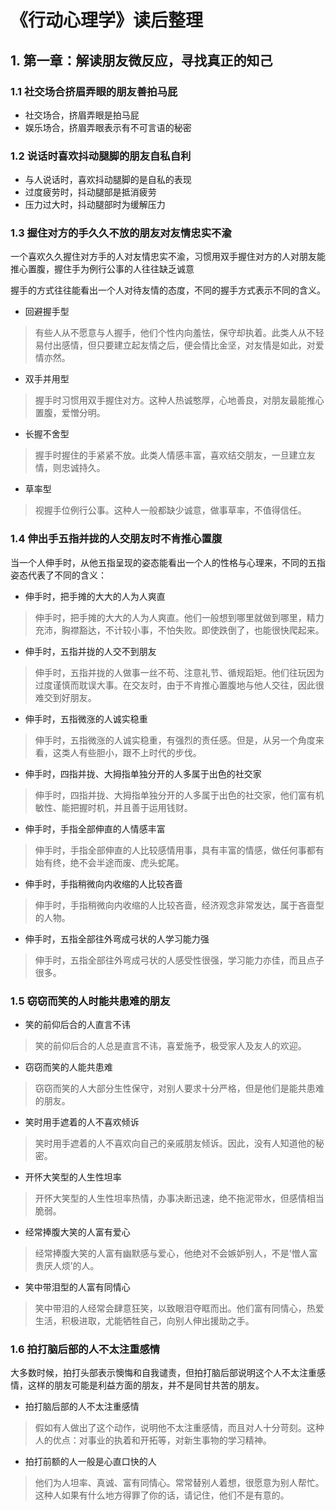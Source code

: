 # 《行动心理学》读后整理
## 1. 第一章：解读朋友微反应，寻找真正的知己

### 1.1 社交场合挤眉弄眼的朋友善拍马屁

* 社交场合，挤眉弄眼是拍马屁
* 娱乐场合，挤眉弄眼表示有不可言语的秘密

### 1.2 说话时喜欢抖动腿脚的朋友自私自利

* 与人说话时，喜欢抖动腿脚的是自私的表现
* 过度疲劳时，抖动腿部是抵消疲劳
* 压力过大时，抖动腿部时为缓解压力

### 1.3 握住对方的手久久不放的朋友对友情忠实不渝

一个喜欢久久握住对方手的人对友情忠实不渝，习惯用双手握住对方的人对朋友能推心置腹，握住手为例行公事的人往往缺乏诚意

握手的方式往往能看出一个人对待友情的态度，不同的握手方式表示不同的含义。

* 回避握手型
> 有些人从不愿意与人握手，他们个性内向羞怯，保守却执着。此类人从不轻易付出感情，但只要建立起友情之后，便会情比金坚，对友情是如此，对爱情亦然。

* 双手并用型
> 握手时习惯用双手握住对方。这种人热诚憨厚，心地善良，对朋友最能推心置腹，爱憎分明。

* 长握不舍型
> 握手时握住的手紧紧不放。此类人情感丰富，喜欢结交朋友，一旦建立友情，则忠诚持久。

* 草率型
> 视握手位例行公事。这种人一般都缺少诚意，做事草率，不值得信任。

### 1.4 伸出手五指并拢的人交朋友时不肯推心置腹

当一个人伸手时，从他五指呈现的姿态能看出一个人的性格与心理来，不同的五指姿态代表了不同的含义：

* 伸手时，把手摊的大大的人为人爽直
> 伸手时，把手摊的大大的人为人爽直。他们一般想到哪里就做到哪里，精力充沛，胸襟豁达，不计较小事，不怕失败。即使跌倒了，也能很快爬起来。

* 伸手时，五指并拢的人交不到朋友
> 伸手时，五指并拢的人做事一丝不苟、注意礼节、循规蹈矩。他们往玩因为过度谨慎而耽误大事。在交友时，由于不肯推心置腹地与他人交往，因此很难交到好朋友。

* 伸手时，五指微涨的人诚实稳重
> 伸手时，五指微涨的人诚实稳重，有强烈的责任感。但是，从另一个角度来看，这类人有些胆小，跟不上时代的步伐。

* 伸手时，四指并拢、大拇指单独分开的人多属于出色的社交家
> 伸手时，四指并拢、大拇指单独分开的人多属于出色的社交家，他们富有机敏性、能把握时机，并且善于运用钱财。

* 伸手时，手指全部伸直的人情感丰富
> 伸手时，手指全部伸直的人比较感情用事，具有丰富的情感，做任何事都有始有终，绝不会半途而废、虎头蛇尾。

* 伸手时，手指稍微向内收缩的人比较吝啬
> 伸手时，手指稍微向内收缩的人比较吝啬，经济观念非常发达，属于吝啬型的人物。

* 伸手时，五指全部往外弯成弓状的人学习能力强
> 伸手时，五指全部往外弯成弓状的人感受性很强，学习能力亦佳，而且点子很多。

### 1.5 窃窃而笑的人时能共患难的朋友

* 笑的前仰后合的人直言不讳
> 笑的前仰后合的人总是直言不讳，喜爱施予，极受家人及友人的欢迎。

* 窃窃而笑的人能共患难
> 窃窃而笑的人大部分生性保守，对别人要求十分严格，但是他们是能共患难的朋友。

* 笑时用手遮着的人不喜欢倾诉
> 笑时用手遮着的人不喜欢向自己的亲戚朋友倾诉。因此，没有人知道他的秘密。

* 开怀大笑型的人生性坦率
> 开怀大笑型的人生性坦率热情，办事决断迅速，绝不拖泥带水，但感情相当脆弱。

* 经常捧腹大笑的人富有爱心
> 经常捧腹大笑的人富有幽默感与爱心，他绝对不会嫉妒别人，不是‘憎人富贵厌人烦’的人。

* 笑中带泪型的人富有同情心
> 笑中带泪的人经常会肆意狂笑，以致眼泪夺眶而出。他们富有同情心，热爱生活，积极进取，尤能牺牲自己，向别人伸出援助之手。

### 1.6 拍打脑后部的人不太注重感情

大多数时候，拍打头部表示懊悔和自我谴责，但拍打脑后部说明这个人不太注重感情，这样的朋友可能是利益方面的朋友，并不是同甘共苦的朋友。

* 拍打脑后部的人不太注重感情
> 假如有人做出了这个动作，说明他不太注重感情，而且对人十分苛刻。这种人的优点：对事业的执着和开拓等，对新生事物的学习精神。

* 拍打前额的人一般是心直口快的人
>  他们为人坦率、真诚、富有同情心。常常替别人着想，很愿意为别人帮忙。这种人如果有什么地方得罪了你的话，请记住，他们不是有意的。

